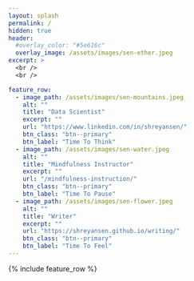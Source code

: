 ```yaml
---
layout: splash
permalink: /
hidden: true
header:
  #overlay_color: "#5e616c"
  overlay_image: /assets/images/sen-ether.jpeg
excerpt: >
  <br />
  <br />

feature_row:
  - image_path: /assets/images/sen-mountains.jpeg
    alt: ""
    title: "Data Scientist"
    excerpt: ""
    url: "https://www.linkedin.com/in/shreyansen/"
    btn_class: "btn--primary"
    btn_label: "Time To Think"
  - image_path: /assets/images/sen-water.jpeg
    alt: ""
    title: "Mindfulness Instructor"
    excerpt: ""
    url: "/mindfulness-instruction/"
    btn_class: "btn--primary"
    btn_label: "Time To Pause"
  - image_path: /assets/images/sen-flower.jpeg
    alt: ""
    title: "Writer"
    excerpt: ""
    url: "https://shreyansen.github.io/writing/"
    btn_class: "btn--primary"
    btn_label: "Time To Feel"      
---
```


{% include feature_row %}
